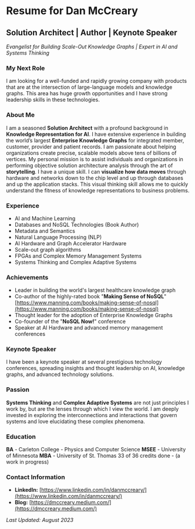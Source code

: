 # Resume for Dan McCreary

## Solution Architect | Author | Keynote Speaker

*Evangelist for Building Scale-Out Knowledge Graphs | Expert in AI and Systems Thinking*

### My Next Role

I am looking for a well-funded and rapidly growing company with products that are at the intersection of large-language models and knowledge graphs.  This area has huge growth opportunities and I have strong leadership skills in these technologies.

### About Me

I am a seasoned **Solution Architect** with a profound background in **Knowledge Representation for AI**. I have extensive experience in building the world’s largest **Enterprise Knowledge Graphs** for integrated member, customer, provider and patient records. I am passionate about helping organizations create precise, scalable models above tens of billions of vertices. My personal mission is to assist individuals and organizations in performing objective solution architecture analysis through the art of **storytelling**.  I have a unique skill.  I can **visualize how data moves** through hardware and networks down to the chip level and up through databases and up the application stacks.  This visual thinking skill allows me to quickly understand the fitness of knowledge representations to business problems.

### Experience

- AI and Machine Learning
- Databases and NoSQL Technologies (Book Author)
- Metadata and Semantics
- Natural Language Processing (NLP)
- AI Hardware and Graph Accelerator Hardware
- Scale-out graph algorithms
- FPGAs and Complex Memory Management Systems
- Systems Thinking and Complex Adaptive Systems

### Achievements

- Leader in building the world's largest healthcare knowledge graph
- Co-author of the highly-rated book "**Making Sense of NoSQL**" [https://www.manning.com/books/making-sense-of-nosql](https://www.manning.com/books/making-sense-of-nosql)
- Thought leader for the adoption of Enterprise Knowledge Graphs
- Co-founder of the "**NoSQL Now!**" conference
- Speaker at AI Hardware and advanced memory management conferences

### Keynote Speaker

I have been a keynote speaker at several prestigious technology conferences, spreading insights and thought leadership on AI, knowledge graphs, and advanced technology solutions.

### Passion

**Systems Thinking** and **Complex Adaptive Systems** are not just principles I work by, but are the lenses through which I view the world. I am deeply invested in exploring the interconnections and interactions that govern systems and love elucidating these complex phenomena.

### Education

**BA** - Carleton College - Physics and Computer Science
**MSEE** - University of Minnesota
**MBA** - University of St. Thomas 33 of 36 credits done - (a work in progress)

### Contact Information
- **LinkedIn:** [https://www.linkedin.com/in/danmccreary/](https://www.linkedin.com/in/danmccreary/)
- **Blog:** [https://dmccreary.medium.com/](https://dmccreary.medium.com/)

*Last Updated: August 2023*
